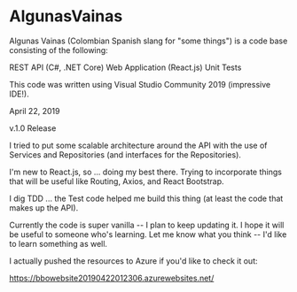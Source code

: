 # AlgunasVainas

Algunas Vainas (Colombian Spanish slang for "some things") is a code base consisting of the following:

REST API (C#, .NET Core)
Web Application (React.js)
Unit Tests

This code was written using Visual Studio Community 2019 (impressive IDE!).

April 22, 2019

v.1.0 Release

I tried to put some scalable architecture around the API with the use of Services and Repositories (and interfaces for the Repositories).

I'm new to React.js, so ... doing my best there. Trying to incorporate things that will be useful like Routing, Axios, and React Bootstrap.

I dig TDD ... the Test code helped me build this thing (at least the code that makes up the API). 

Currently the code is super vanilla -- I plan to keep updating it. I hope it will be useful to someone who's learning. Let me know what you think -- I'd like to learn something as well.

I actually pushed the resources to Azure if you'd like to check it out:

https://bbowebsite20190422012306.azurewebsites.net/




